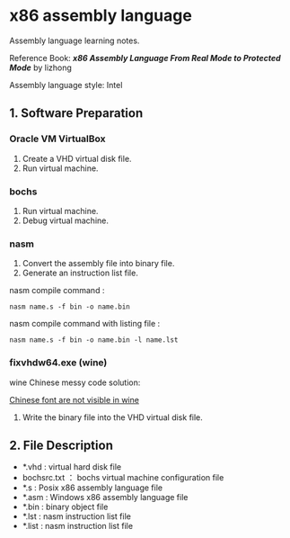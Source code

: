 # x86 assembly language

Assembly language learning notes.

Reference Book: ***x86 Assembly Language From Real Mode to Protected Mode*** by lizhong

Assembly language style: Intel

## 1. Software Preparation

### Oracle VM VirtualBox

1. Create a VHD virtual disk file.
2. Run virtual machine.

### bochs

1. Run virtual machine.
2. Debug virtual machine.

### nasm

1. Convert the assembly file into binary file.
2. Generate an instruction list file.

nasm compile command :

```shell
nasm name.s -f bin -o name.bin 
```

nasm compile command with listing file :

```shell
nasm name.s -f bin -o name.bin -l name.lst
```

### fixvhdw64.exe (wine)

wine Chinese messy code solution:

[Chinese font are not visible in wine](https://askubuntu.com/questions/1019530/chinese-fonts-are-not-visible-in-programs-installed-in-wine)

1. Write the binary file into the VHD virtual disk file.

## 2. File Description

- *.vhd : virtual hard disk file
- bochsrc.txt ： bochs virtual machine configuration file
- *.s : Posix x86 assembly language file
- *.asm : Windows x86 assembly language file
- *.bin : binary object file
- *.lst : nasm instruction list file
- *.list : nasm instruction list file
